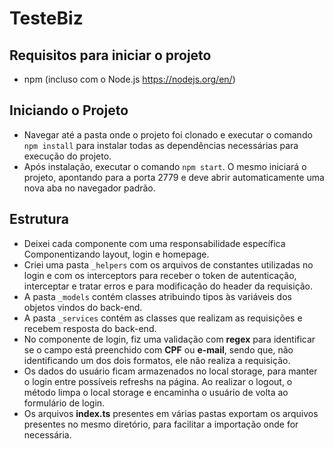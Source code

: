 # TesteBiz

## Requisitos para iniciar o projeto

- npm (incluso com o Node.js https://nodejs.org/en/)

## Iniciando o Projeto

- Navegar até a pasta onde o projeto foi clonado e executar o comando `npm install` para instalar todas as dependências necessárias para execução do projeto.
- Após instalação, executar o comando `npm start`. O mesmo iniciará o projeto, apontando para a porta 2779 e deve abrir automaticamente uma nova aba no navegador padrão.

## Estrutura
- Deixei cada componente com uma responsabilidade específica Componentizando layout, login e homepage. 
- Criei uma pasta `_helpers` com os arquivos de constantes utilizadas no login e com os interceptors para receber o token de autenticação, interceptar e tratar erros e para modificação do header da requisição.
- A pasta `_models` contém classes atribuindo tipos às variáveis dos objetos vindos do back-end.
- A pasta `_services` contém as classes que realizam as requisições e recebem resposta do back-end.
- No componente de login, fiz uma validação com **regex** para identificar se o campo está preenchido com **CPF** ou **e-mail**, sendo que, não identificando um dos dois formatos, ele não realiza a requisição.
- Os dados do usuário ficam armazenados no local storage, para manter o login entre possíveis refreshs na página. Ao realizar o logout, o método limpa o local storage e encaminha o usuário de volta ao formulário de login.
- Os arquivos **index.ts** presentes em várias pastas exportam os arquivos presentes no mesmo diretório, para facilitar a importação onde for necessária.
